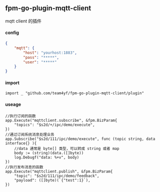 ## fpm-go-plugin-mqtt-client

mqtt client 的插件

#### config

```json
{
    "mqtt": {
        "host": "yourhost:1883",
        "pass": "*****",
        "user": "*****"
    }
}

```

#### import

` import _ "github.com/team4yf/fpm-go-plugin-mqtt-client/plugin" `

#### useage

```
//执行订阅的函数
app.Execute("mqttclient.subscribe", &fpm.BizParam{
    "topics": "$s2d/+/ipc/demo/execute",
})
//通过订阅系统消息处理业务
app.Subscribe("$s2d/111/ipc/demo/execute", func (topic string, data interface{} ){
    //data 通常是 byte[] 类型，可以转成 string 或者 map
    body := (string)(data.([]byte))
    log.Debugf("data: %+v", body)
})
//执行发布消息的函数
app.Execute("mqttclient.publish", &fpm.BizParam{
    "topic": "$s2d/111/ipc/demo/feedback",
    "payload": ([]byte)(`{"test":1}`),
})
```